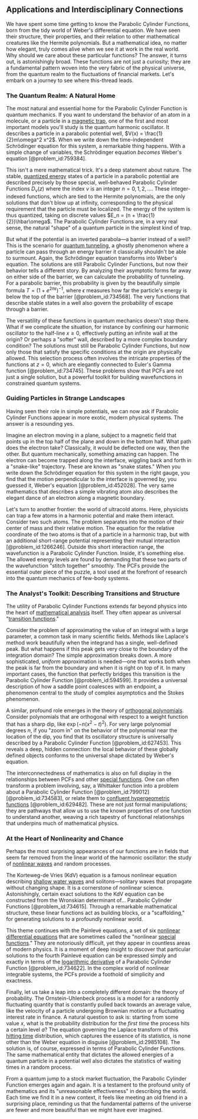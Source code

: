 ## Applications and Interdisciplinary Connections

We have spent some time getting to know the Parabolic Cylinder Functions, born from the tidy world of Weber's differential equation. We have seen their structure, their properties, and their relation to other mathematical creatures like the Hermite polynomials. But a mathematical idea, no matter how elegant, truly comes alive when we see it at work in the real world. Why should we care about these particular functions? The answer, it turns out, is astonishingly broad. These functions are not just a curiosity; they are a fundamental pattern woven into the very fabric of the physical universe, from the quantum realm to the fluctuations of financial markets. Let's embark on a journey to see where this-thread leads.

### The Quantum Realm: A Natural Home

The most natural and essential home for the Parabolic Cylinder Function is quantum mechanics. If you want to understand the behavior of an atom in a molecule, or a particle in a [magnetic trap](@article_id:160749), one of the first and most important models you'll study is the quantum harmonic oscillator. It describes a particle in a parabolic potential well, $V(x) = \frac{1}{2}m\omega^2 x^2$. When we write down the time-independent Schrödinger equation for this system, a remarkable thing happens. With a simple change of variables, the Schrödinger equation *becomes* Weber's equation [@problem_id:759384].

This isn't a mere mathematical trick. It's a deep statement about nature. The stable, [quantized energy](@article_id:274486) states of a particle in a parabolic potential are described precisely by those special, well-behaved Parabolic Cylinder Functions $D_\nu(z)$ where the index $\nu$ is an integer $n=0, 1, 2, \dots$. These integer-indexed functions, which are tied to the Hermite polynomials, are the only solutions that don't blow up at infinity, corresponding to the physical requirement that the particle must be localized. The energy of the system is thus quantized, taking on discrete values $E_n = (n + \frac{1}{2})\hbar\omega$. The Parabolic Cylinder Functions are, in a very real sense, the natural "shape" of a quantum particle in the simplest kind of trap.

But what if the potential is an inverted parabola—a barrier instead of a well? This is the scenario for [quantum tunneling](@article_id:142373), a ghostly phenomenon where a particle can pass through an energy barrier it classically shouldn't be able to surmount. Again, the Schrödinger equation transforms into Weber's equation. The solutions are still Parabolic Cylinder Functions, but now their behavior tells a different story. By analyzing their asymptotic forms far away on either side of the barrier, we can calculate the probability of tunneling. For a parabolic barrier, this probability is given by the beautifully simple formula $T = (1 + e^{2\pi\epsilon})^{-1}$, where $\epsilon$ measures how far the particle's energy is below the top of the barrier [@problem_id:734568]. The very functions that describe stable states in a well also govern the probability of escape through a barrier.

The versatility of these functions in quantum mechanics doesn't stop there. What if we complicate the situation, for instance by confining our harmonic oscillator to the half-line $x \ge 0$, effectively putting an infinite wall at the origin? Or perhaps a "softer" wall, described by a more complex boundary condition? The solutions must still be Parabolic Cylinder Functions, but now only those that satisfy the specific conditions at the origin are physically allowed. This selection process often involves the intricate properties of the functions at $z=0$, which are elegantly connected to Euler's Gamma function [@problem_id:734745]. These problems show that PCFs are not just a single solution, but a powerful toolkit for building wavefunctions in constrained quantum systems.

### Guiding Particles in Strange Landscapes

Having seen their role in simple potentials, we can now ask if Parabolic Cylinder Functions appear in more exotic, modern physical systems. The answer is a resounding yes.

Imagine an electron moving in a plane, subject to a magnetic field that points up in the top half of the plane and down in the bottom half. What path does the electron take? Classically, it would be deflected one way, then the other. But quantum mechanically, something amazing can happen. The electron can become trapped along the interface, wiggling back and forth in a "snake-like" trajectory. These are known as "snake states." When you write down the Schrödinger equation for this system in the right gauge, you find that the motion perpendicular to the interface is governed by, you guessed it, Weber's equation [@problem_id:452028]. The very same mathematics that describes a simple vibrating atom also describes the elegant dance of an electron along a magnetic boundary.

Let's turn to another frontier: the world of ultracold atoms. Here, physicists can trap a few atoms in a harmonic potential and make them interact. Consider two such atoms. The problem separates into the motion of their center of mass and their relative motion. The equation for the relative coordinate of the two atoms is that of a particle in a harmonic trap, but with an additional short-range potential representing their mutual interaction [@problem_id:1266246]. Outside this short interaction range, the wavefunction is a Parabolic Cylinder Function. Inside, it's something else. The allowed energy levels are found by demanding that these two parts of the wavefunction "stitch together" smoothly. The PCFs provide the essential outer piece of the puzzle, a tool used at the forefront of research into the quantum mechanics of few-body systems.

### The Analyst's Toolkit: Describing Transitions and Structure

The utility of Parabolic Cylinder Functions extends far beyond physics into the heart of [mathematical analysis](@article_id:139170) itself. They often appear as universal "[transition functions](@article_id:269420)."

Consider the problem of approximating the value of an integral with a large parameter, a common task in many scientific fields. Methods like Laplace's method work beautifully when the integrand has a single, well-defined peak. But what happens if this peak gets very close to the boundary of the integration domain? The simple approximation breaks down. A more sophisticated, *uniform* approximation is needed—one that works both when the peak is far from the boundary and when it is right on top of it. In many important cases, the function that perfectly bridges this transition is the Parabolic Cylinder Function [@problem_id:594599]. It provides a universal description of how a saddle point coalesces with an endpoint, a phenomenon central to the study of complex asymptotics and the Stokes phenomenon.

A similar, profound role emerges in the theory of [orthogonal polynomials](@article_id:146424). Consider polynomials that are orthogonal with respect to a weight function that has a sharp dip, like $\exp(-n(x^2-t)^2)$. For very large polynomial degrees $n$, if you "zoom in" on the behavior of the polynomial near the location of the dip, you find that its oscillatory structure is universally described by a Parabolic Cylinder Function [@problem_id:627453]. This reveals a deep, hidden connection: the local behavior of these globally defined objects conforms to the universal shape dictated by Weber's equation.

The interconnectedness of mathematics is also on full display in the relationships between PCFs and other [special functions](@article_id:142740). One can often transform a problem involving, say, a Whittaker function into a problem about a Parabolic Cylinder Function [@problem_id:799012] [@problem_id:734583], or relate them to [confluent hypergeometric functions](@article_id:199449) [@problem_id:629482]. These are not just formal manipulations; they are pathways that allow us to use the known properties of one function to understand another, weaving a rich tapestry of functional relationships that underpins much of mathematical physics.

### At the Heart of Nonlinearity and Chance

Perhaps the most surprising appearances of our functions are in fields that seem far removed from the linear world of the harmonic oscillator: the study of [nonlinear waves](@article_id:272597) and random processes.

The Korteweg-de Vries (KdV) equation is a famous nonlinear equation describing [shallow water waves](@article_id:266737) and solitons—solitary waves that propagate without changing shape. It is a cornerstone of nonlinear science. Astonishingly, certain exact solutions to the KdV equation can be constructed from the Wronskian determinant of... Parabolic Cylinder Functions [@problem_id:734615]. Through a remarkable mathematical structure, these linear functions act as building blocks, or a "scaffolding," for generating solutions to a profoundly nonlinear world.

This theme continues with the Painlevé equations, a set of six [nonlinear differential equations](@article_id:164203) that are sometimes called the "nonlinear [special functions](@article_id:142740)." They are notoriously difficult, yet they appear in countless areas of modern physics. It is a moment of deep insight to discover that particular solutions to the fourth Painlevé equation can be expressed simply and exactly in terms of the [logarithmic derivative](@article_id:168744) of a Parabolic Cylinder Function [@problem_id:734622]. In the complex world of nonlinear integrable systems, the PCFs provide a foothold of simplicity and exactness.

Finally, let us take a leap into a completely different domain: the theory of probability. The Ornstein-Uhlenbeck process is a model for a randomly fluctuating quantity that is constantly pulled back towards an average value, like the velocity of a particle undergoing Brownian motion or a fluctuating interest rate in finance. A natural question to ask is: starting from some value $x$, what is the probability distribution for the *first time* the process hits a certain level $a$? The equation governing the Laplace transform of this [hitting time](@article_id:263670) distribution, which captures the essence of its statistics, is none other than the Weber equation in disguise [@problem_id:2985108]. The solution is, of course, expressed in terms of Parabolic Cylinder Functions. The same mathematical entity that dictates the allowed energies of a quantum particle in a potential well also dictates the statistics of waiting times in a random process.

From a quantum jump to a stock market fluctuation, the Parabolic Cylinder Function emerges again and again. It is a testament to the profound unity of mathematics and its "unreasonable effectiveness" in describing the world. Each time we find it in a new context, it feels like meeting an old friend in a surprising place, reminding us that the fundamental patterns of the universe are fewer and more beautiful than we might have ever imagined.